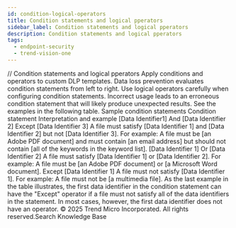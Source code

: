```yaml
---
id: condition-logical-operators
title: Condition statements and logical pperators
sidebar_label: Condition statements and logical pperators
description: Condition statements and logical pperators
tags:
  - endpoint-security
  - trend-vision-one
---
```


/*<![CDATA[*/ $('#title').html($('meta[name=map-description]').attr('content')); /*]]>*/ Condition statements and logical pperators Apply conditions and operators to custom DLP templates. Data loss prevention evaluates condition statements from left to right. Use logical operators carefully when configuring condition statements. Incorrect usage leads to an erroneous condition statement that will likely produce unexpected results. See the examples in the following table. Sample condition statements Condition statement Interpretation and example [Data Identifier1] And [Data Identifier 2] Except [Data Identifier 3] A file must satisfy [Data Identifier 1] and [Data Identifier 2] but not [Data Identifier 3]. For example: A file must be [an Adobe PDF document] and must contain [an email address] but should not contain [all of the keywords in the keyword list]. [Data Identifier 1] Or [Data Identifier 2] A file must satisfy [Data Identifier 1] or [Data Identifier 2]. For example: A file must be [an Adobe PDF document] or [a Microsoft Word document]. Except [Data Identifier 1] A file must not satisfy [Data Identifier 1]. For example: A file must not be [a multimedia file]. As the last example in the table illustrates, the first data identifier in the condition statement can have the "Except" operator if a file must not satisfy all of the data identifiers in the statement. In most cases, however, the first data identifier does not have an operator. © 2025 Trend Micro Incorporated. All rights reserved.Search Knowledge Base